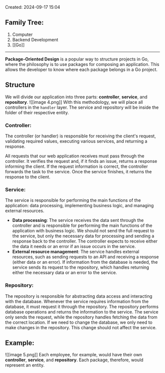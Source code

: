 Created: 2024-09-17 15:04
## Family Tree:
1. Computer
2. Backend Development
3. [[Go]]
-- -
**Package-Oriented Design** is a popular way to structure projects in Go, where the philosophy is to use packages for composing an application. This allows the developer to know where each package belongs in a Go project.
## Structure
We will divide our application into three parts: **controller**, **service**, and **repository**.
![[image 4.png]]
With this methodology, we will place all controllers in the `handler` layer. The service and repository will be inside the folder of their respective entity.
### Controller:
The controller (or handler) is responsible for receiving the client's request, validating required values, executing various services, and returning a response.

All requests that our web application receives must pass through the controller. It verifies the request and, if it finds an issue, returns a response informing the client. If the request information is correct, the controller forwards the task to the service. Once the service finishes, it returns the response to the client.
### Service:
The service is responsible for performing the main functions of the application: data processing, implementing business logic, and managing external resources.
- **Data processing**: The service receives the data sent through the controller and is responsible for performing the main functions of the application with business logic. We should not send the full request to the service, but only the necessary data for processing and sending a response back to the controller. The controller expects to receive either the data it needs or an error if an issue occurs in the service.
- **External resource management**: The service handles external resources, such as sending requests to an API and receiving a response (either data or an error). If information from the database is needed, the service sends its request to the repository, which handles returning either the necessary data or an error to the service.
### Repository:
The repository is responsible for abstracting data access and interacting with the database.
Whenever the service requires information from the database, it must request it through the repository. The repository performs database operations and returns the information to the service. The service only sends the request, while the repository handles fetching the data from the correct location.
If we need to change the database, we only need to make changes in the repository. This change should not affect the service.
## Example:
![[image 5.png]]
Each employee, for example, would have their own **controller**, **service**, and **repository**. Each package, therefore, would represent an entity.